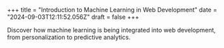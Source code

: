 +++
title = "Introduction to Machine Learning in Web Development"
date = "2024-09-03T12:11:52.056Z"
draft = false
+++

  Discover how machine learning is being integrated into web development, from personalization to predictive analytics.
        